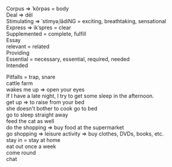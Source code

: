 Corpus => ˈkôrpəs = body
<br>
Deal => dēl 
<br>
Stimulating => ˈstimyəˌlādiNG = exciting, breathtaking, sensational
<br>
Express => ikˈspres = clear
<br>
Supplemented = complete, fulfill
<br>
Essay
<br>
relevant = related
<br>
Providing
<br>
Essential = necessary, essential, required, needed
<br>
Intended
<br>

Pitfalls = trap, snare 
<br>
cattle farm
<br>
wakes me up => open your eyes
<br>
If I have a late night, I try to get some sleep in the afternoon.
<br>
get up => to raise from your bed
<br>
she doesn't bother to cook
go to bed
<br>
go to sleep straight away
<br>
feed the cat as well
<br>
do the shopping => buy food at the supermarket
<br>
go shopping => leisure activity => buy clothes, DVDs, books, etc.
<br>
stay in = stay at home
<br>
eat out once a week
<br>
come round
<br>
chat 
<br>
